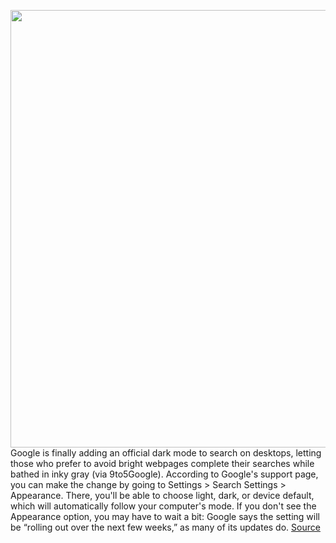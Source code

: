 <img src='https://cdn.vox-cdn.com/thumbor/I6WR7DFWppJfdLMCDQ9aye_U2IA=/0x0:2040x1360/1200x800/filters:focal(857x517:1183x843)/cdn.vox-cdn.com/uploads/chorus_image/image/69840691/acastro_180427_1777_0001.0.jpg' width='700px' /><br/>
Google is finally adding an official dark mode to search on desktops, letting those who prefer to avoid bright webpages complete their searches while bathed in inky gray (via 9to5Google). According to Google's support page, you can make the change by going to Settings > Search Settings > Appearance. There, you'll be able to choose light, dark, or device default, which will automatically follow your computer's mode. If you don't see the Appearance option, you may have to wait a bit: Google says the setting will be “rolling out over the next few weeks,” as many of its updates do.
<a href='https://www.theverge.com/2021/9/10/22665902/google-search-desktop-dark-mode'> Source <a/>